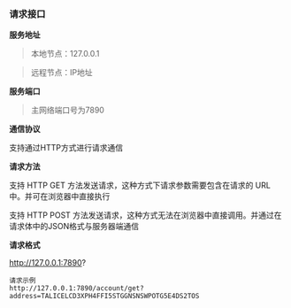 ### 请求接口

**服务地址**

>本地节点：127.0.0.1

>远程节点：IP地址

**服务端口**

>主网络端口号为7890

**通信协议**

支持通过HTTP方式进行请求通信

 **请求方法**
 
 支持 HTTP GET 方法发送请求，这种方式下请求参数需要包含在请求的 URL 中。并可在浏览器中直接执行

 支持 HTTP POST 方法发送请求，这种方式无法在浏览器中直接调用。并通过在请求体中的JSON格式与服务器端通信
 
 **请求格式**
 
 http://127.0.0.1:7890<path to API request>?<parameters>
 
 ```
 请求示例
 http://127.0.0.1:7890/account/get?address=TALICELCD3XPH4FFI5STGGNSNSWPOTG5E4DS2TOS
 ```
 
